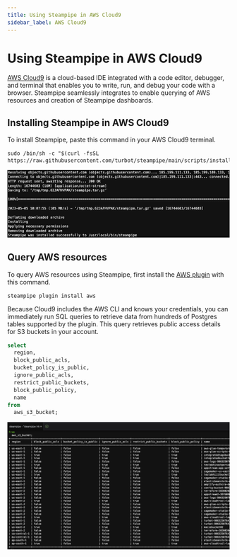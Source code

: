 ```yaml
---
title: Using Steampipe in AWS Cloud9
sidebar_label: AWS Cloud9
---
```

# Using Steampipe in AWS Cloud9

[AWS Cloud9](https://aws.amazon.com/cloud9/) is a cloud-based IDE integrated with a code editor, debugger, and terminal that enables you to write, run, and debug your code with a browser. Steampipe seamlessly integrates to enable querying of AWS resources and creation of Steampipe dashboards.

## Installing Steampipe in AWS Cloud9

To install Steampipe, paste this command in your AWS Cloud9 terminal.

```
sudo /bin/sh -c "$(curl -fsSL https://raw.githubusercontent.com/turbot/steampipe/main/scripts/install.sh)"
```

<div style={{"marginBottom":"2em","borderWidth":"thin", "borderStyle":"solid", "borderColor":"lightgray", "padding":"20px", "width":"100%"}}>
<img alt="cloud9-install-steampipe" src="/images/docs/ci-cd-pipelines/cloud9-install-steampipe.png" />
</div>

## Query AWS resources

To query AWS resources using Steampipe, first install the [AWS plugin](https://hub.steampipe.io/plugins/turbot/aws) with this command.

```
steampipe plugin install aws
```

Because Cloud9 includes the AWS CLI and knows your credentials, you can immediately run SQL queries to retrieve data from hundreds of Postgres tables supported by the plugin. This query retrieves public access details for S3 buckets in your account.

```sql
select
  region,
  block_public_acls,
  bucket_policy_is_public,
  ignore_public_acls,
  restrict_public_buckets,
  block_public_policy,
  name
from
  aws_s3_bucket;
```

<div style={{"marginBottom":"2em","borderWidth":"thin", "borderStyle":"solid", "borderColor":"lightgray", "padding":"20px", "width":"100%"}}>
<img alt="s3-public-access-preview" src="/images/docs/ci-cd-pipelines/cloud9-s3-public-access-preview.png" />
</div>